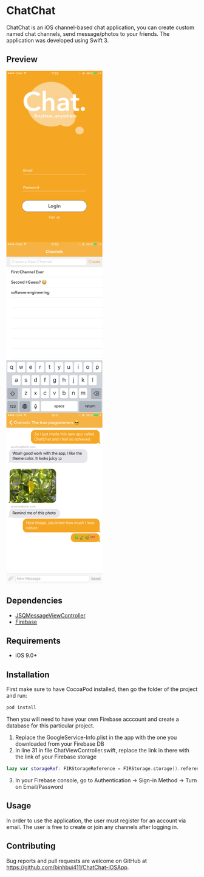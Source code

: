 ChatChat
============

ChatChat is an iOS channel-based chat application, you can create custom named chat channels, send message/photos to your friends. 
The application was developed using Swift 3.

## Preview
<img src="./Screenshots/screenshot_login.PNG" align="left" alt="Log In Screen" height="450">
<img src="./Screenshots/screenshot_channel.PNG" align="left" alt="List of chat channels available" height="450">
<img src="./Screenshots/screenshot_chatsample.PNG" alt="A sample conversation" height="450">

## Dependencies
* [JSQMessageViewController](https://github.com/jessesquires/JSQMessagesViewController)
* [Firebase](https://firebase.google.com/)

## Requirements
* iOS 9.0+

## Installation
First make sure to have CocoaPod installed, then go the folder of the project and run: 
```bash
pod install 
```
Then you will need to have your own Firebase acccount and create a database for this particular project. 
1. Replace the GoogleService-Info.plist in the app with the one you downloaded from your Firebase DB
2. In line 31 in file ChatViewController.swift, replace the link in there with the link of your Firebase storage 
```swift 
lazy var storageRef: FIRStorageReference = FIRStorage.storage().reference(forURL: "gs://chatchat-iosapp-secourse.appspot.com/")
```
3. In your Firebase console, go to Authentication -> Sign-in Method -> Turn on Email/Password

## Usage
In order to use the application, the user must register for an account via email. The user is free to create or join any channels after logging in. 

## Contributing

Bug reports and pull requests are welcome on GitHub at <https://github.com/binhbui411/ChatChat-iOSApp>.
